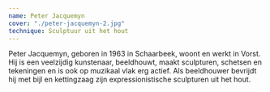 ```yaml
---
name: Peter Jacquemyn
cover: "./peter-jacquemyn-2.jpg"
technique: Sculptuur uit het hout
---
```

Peter Jacquemyn, geboren in 1963 in Schaarbeek, woont en werkt in Vorst. Hij is een veelzijdig kunstenaar, beeldhouwt, maakt sculpturen, schetsen en tekeningen en is ook op muzikaal vlak erg actief. Als beeldhouwer bevrijdt hij met bijl en kettingzaag zijn expressionistische sculpturen uit het hout.